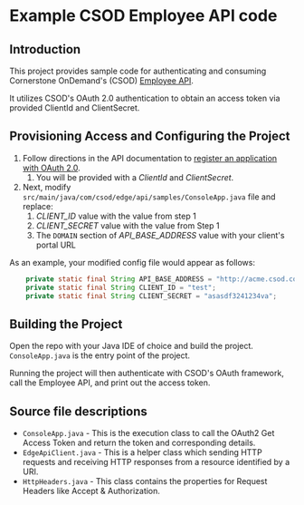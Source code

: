 # Example CSOD Employee API code

## Introduction

This project provides sample code for authenticating and consuming Cornerstone OnDemand's (CSOD) [Employee API](https://apiexplorer.csod.com/apiconnectorweb/apiexplorer#/apidoc/c294746d-24f2-461d-97fc-62cc353d128f).

It utilizes CSOD's OAuth 2.0 authentication to obtain an access token via provided ClientId and ClientSecret.

## Provisioning Access and Configuring the Project

1. Follow directions in the API documentation to [register an application with OAuth 2.0](https://apiexplorer.csod.com/apiconnectorweb/apiexplorer#/info).
    1. You will be provided with a *ClientId* and *ClientSecret*.
1. Next, modify `src/main/java/com/csod/edge/api/samples/ConsoleApp.java` file and replace:
    1. *CLIENT_ID* value with the value from step 1
    1. *CLIENT_SECRET* value with the value from Step 1
    1. The `DOMAIN` section of *API_BASE_ADDRESS* value with your client's portal URL

As an example, your modified config file would appear as follows:

```java
    private static final String API_BASE_ADDRESS = "http://acme.csod.com:81";
    private static final String CLIENT_ID = "test";
    private static final String CLIENT_SECRET = "asasdf3241234va";
```

## Building the Project

Open the repo with your Java IDE of choice and build the project.  `ConsoleApp.java` is the entry point of the project.

Running the project will then authenticate with CSOD's OAuth framework, call the Employee API, and print out the access token.

## Source file descriptions

* `ConsoleApp.java` - This is the execution class to call the OAuth2 Get Access Token and return the token and corresponding details.
* `EdgeApiClient.java` - This is a helper class which sending HTTP requests and receiving HTTP responses from a resource identified by a URI.
* `HttpHeaders.java` - This class contains the properties for Request Headers like Accept & Authorization.
